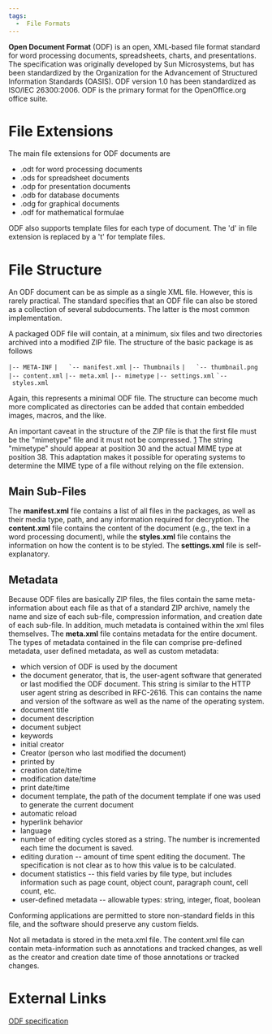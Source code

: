 ```yaml
---
tags:
  -  File Formats
---
```

**Open Document Format** (ODF) is an open, XML-based file format
standard for word processing documents, spreadsheets, charts, and
presentations. The specification was originally developed by Sun
Microsystems, but has been standardized by the Organization for the
Advancement of Structured Information Standards (OASIS). ODF version 1.0
has been standardized as ISO/IEC 26300:2006. ODF is the primary format
for the OpenOffice.org office suite.

# File Extensions

The main file extensions for ODF documents are

- .odt for word processing documents
- .ods for spreadsheet documents
- .odp for presentation documents
- .odb for database documents
- .odg for graphical documents
- .odf for mathematical formulae

ODF also supports template files for each type of document. The 'd' in
file extension is replaced by a 't' for template files.

# File Structure

An ODF document can be as simple as a single XML file. However, this is
rarely practical. The standard specifies that an ODF file can also be
stored as a collection of several subdocuments. The latter is the most
common implementation.

A packaged ODF file will contain, at a minimum, six files and two
directories archived into a modified ZIP file. The structure of the
basic package is as follows

`|-- META-INF`
`` |   `-- manifest.xml ``
`|-- Thumbnails`
`` |   `-- thumbnail.png ``
`|-- content.xml`
`|-- meta.xml`
`|-- mimetype`
`|-- settings.xml`
`` `-- styles.xml ``

Again, this represents a minimal ODF file. The structure can become much
more complicated as directories can be added that contain embedded
images, macros, and the like.

An important caveat in the structure of the ZIP file is that the first
file must be the "mimetype" file and it must not be compressed.
[1](http://www.jejik.com/articles/2010/03/how_to_correctly_create_odf_documents_using_zip/)
The string "mimetype" should appear at position 30 and the actual MIME
type at position 38. This adaptation makes it possible for operating
systems to determine the MIME type of a file without relying on the file
extension.

## Main Sub-Files

The **manifest.xml** file contains a list of all files in the packages,
as well as their media type, path, and any information required for
decryption. The **content.xml** file contains the content of the
document (e.g., the text in a word processing document), while the
**styles.xml** file contains the information on how the content is to be
styled. The **settings.xml** file is self-explanatory.

## Metadata

Because ODF files are basically ZIP files, the files contain the same
meta-information about each file as that of a standard ZIP archive,
namely the name and size of each sub-file, compression information, and
creation date of each sub-file. In addition, much metadata is contained
within the xml files themselves. The **meta.xml** file contains metadata
for the entire document. The types of metadata contained in the file can
comprise pre-defined metadata, user defined metadata, as well as custom
metadata:

- which version of ODF is used by the document
- the document generator, that is, the user-agent software that
  generated or last modified the ODF document. This string is similar to
  the HTTP user agent string as described in RFC-2616. This can contains
  the name and version of the software as well as the name of the
  operating system.
- document title
- document description
- document subject
- keywords
- initial creator
- Creator (person who last modified the document)
- printed by
- creation date/time
- modification date/time
- print date/time
- document template, the path of the document template if one was used
  to generate the current document
- automatic reload
- hyperlink behavior
- language
- number of editing cycles stored as a string. The number is incremented
  each time the document is saved.
- editing duration -- amount of time spent editing the document. The
  specification is not clear as to how this value is to be calculated.
- document statistics -- this field varies by file type, but includes
  information such as page count, object count, paragraph count, cell
  count, etc.
- user-defined metadata -- allowable types: string, integer, float,
  boolean

Conforming applications are permitted to store non-standard fields in
this file, and the software should preserve any custom fields.

Not all metadata is stored in the meta.xml file. The content.xml file
can contain meta-information such as annotations and tracked changes, as
well as the creator and creation date time of those annotations or
tracked changes.

# External Links

[ODF
specification](http://docs.oasis-open.org/office/v1.1/OS/OpenDocument-v1.1-html/OpenDocument-v1.1.html)

